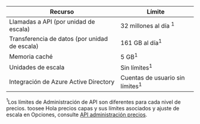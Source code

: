 | Recurso | Límite |
| --- | --- |
| Llamadas a API (por unidad de escala) |32 millones al día <sup>1</sup> |
| Transferencia de datos (por unidad de escala) |161 GB al día<sup>1</sup> |
| Memoria caché |5 GB<sup>1</sup> |
| Unidades de escala |Sin límites<sup>1</sup> |
| Integración de Azure Active Directory |Cuentas de usuario sin límites<sup>1</sup> |

<sup>1</sup>Los límites de Administración de API son diferentes para cada nivel de precios. toosee Hola precios capas y sus límites asociados y ajuste de escala en Opciones, consulte [API administración precios](https://azure.microsoft.com/pricing/details/api-management/).

